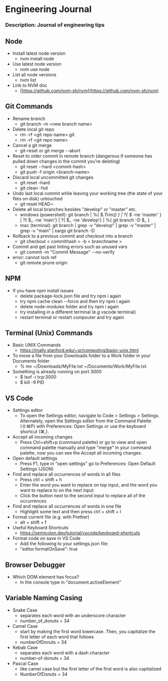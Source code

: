 # Engineering Journal

### Description: Journal of engineering tips

## Node

*   Install latest node version
    *   nvm install node
*   Use latest node version
    *   nvm use node
*   List all node versions
    *   nvm list
*   Link to NVM doc
    *   [https://github.com/nvm-sh/nvm](https://github.com/nvm-sh/nvm)

## Git Commands

*   Rename branch
    *   git branch -m \<new branch name>
*   Delete local git repo
    *   rm -rf \<git repo name>.git
    *   rm -rf \<git repo name>
*   Cancel a git merge
    *   git-reset or git merge --abort
*   Reset to older commit in remote branch (dangerous if someone has pulled down changes in the commit you're deleting)
    *   git reset --hard \<commit-hash>
    *   git push -f origin \<branch-name>
*   Discard local uncommitted git changes
    *   git reset –hard
    *   git clean -fxd
*   Undo last local commit while leaving your working tree (the state of your files on disk) untouched
    *   git reset HEAD~
*   Delete all local branches besides "develop" or "master" etc.
    *   windows (powershell): git branch | %{ $_.Trim() } | ?{ $_ -ne 'master' } | ?{ $_ -ne 'main'} | ?{ $_ -ne 'develop'} | %{ git branch -D $_ }
    *   mac (terminal): git branch | grep -v "develop" | grep -v "master" | grep -v "main" | xargs git branch -D
*   Rollback to a previous commit and checkout into a branch
    *   git checkout < commithash > -b < branchname >
*   Commit and get past linting errors such as unused vars
    *   git commit -m "Commit Message" --no-verify
*   error: cannot lock ref
    *   git remote prune origin
    
## NPM

*   If you have npm install issues
    *   delete package-lock.json file and try npm i again
    *   try npm cache clean --force and then try npm i again
    *   delete node-modules folder and try npm i again
    *   try installing in a different terminal (e.g vscode terminal)
    *   restart terminal or restart compouter and try again

## Terminal (Unix) Commands

*   Basic UNIX Commands
    *   https://mally.stanford.edu/~sr/computing/basic-unix.html
*   To move a file from your Downloads folder to a Work folder in your Documents folder
    *   % mv ~/Downloads/MyFile.txt ~/Documents/Work/MyFile.txt
*   Something is already running on port 3000
    *   $ lsof -i tcp:3000
    *   $ kill -9 PID

## VS Code

*   Settings editor
    *   To open the Settings editor, navigate to Code > Settings > Settings. Alternately, open the Settings editor from the Command Palette (⇧⌘P) with Preferences: Open Settings or use the keyboard shortcut (⌘,).
*   Accept all incoming changes
    *   Press Ctrl+shift+p (command palette) or go to view and open command palette manually and type "merge" in your command palette, now you can see the Accept all incoming changes.
*   Open default settings
    *   Press F1, type in "open settings" go to Preferences: Open Default Settings (JSON)
*   Find and replace all occurrences of words in all files
    *   Press ctrl + shift + h
    *   Enter the word you want to replace on top input, and the word you want to replace to on the next input
    *   Click the button next to the second input to replace all of the occurrences
*   Find and replace all occurrences of words in one file
    *   Highlight some text and then press ctrl + shift + l
*   Format current file (e.g. with Prettier)
    *   alt + shift + f
*   Useful Keyboard Shortcuts
    *   https://semicolon.dev/tutorial/vscode/keyboard-shortcuts
*   Format code on save in VS Code
    *   Add the following to your settings.json file:
    *   "editor.formatOnSave": true

    
## Browser Debugger

*   Which DOM element has focus?
    *   In the console type in "document.activeElement"
    
## Variable Naming Casing

*   Snake Case
    *   separates each word with an underscore character
    *   number_of_donuts = 34
*   Camel Case
    *   start by making the first word lowercase. Then, you capitalize the first letter of each word that follows
    *   numberOfDonuts = 34
*   Kebab Case
    *   separates each word with a dash character
    *   number-of-donuts = 34
*   Pascal Case
    *   like camel case but the first letter of the first word is also capitalized
    *   NumberOfDonuts = 34

